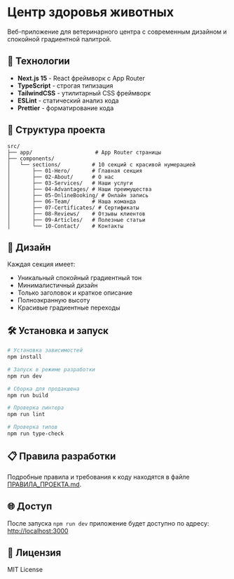 # Центр здоровья животных

Веб-приложение для ветеринарного центра с современным дизайном и спокойной градиентной палитрой.

## 🚀 Технологии

- **Next.js 15** - React фреймворк с App Router
- **TypeScript** - строгая типизация
- **TailwindCSS** - утилитарный CSS фреймворк
- **ESLint** - статический анализ кода
- **Prettier** - форматирование кода

## 📁 Структура проекта

```
src/
├── app/                    # App Router страницы
├── components/
│   └── sections/          # 10 секций с красивой нумерацией
│       ├── 01-Hero/       # Главная секция
│       ├── 02-About/      # О нас
│       ├── 03-Services/   # Наши услуги
│       ├── 04-Advantages/ # Наши преимущества
│       ├── 05-OnlineBooking/ # Онлайн запись
│       ├── 06-Team/       # Наша команда
│       ├── 07-Certificates/ # Сертификаты
│       ├── 08-Reviews/    # Отзывы клиентов
│       ├── 09-Articles/   # Полезные статьи
│       └── 10-Contact/    # Контакты
```

## 🎨 Дизайн

Каждая секция имеет:
- Уникальный спокойный градиентный тон
- Минималистичный дизайн
- Только заголовок и краткое описание
- Полноэкранную высоту
- Красивые градиентные переходы

## 🛠️ Установка и запуск

```bash
# Установка зависимостей
npm install

# Запуск в режиме разработки
npm run dev

# Сборка для продакшена
npm run build

# Проверка линтера
npm run lint

# Проверка типов
npm run type-check
```

## 📋 Правила разработки

Подробные правила и требования к коду находятся в файле [ПРАВИЛА_ПРОЕКТА.md](./ПРАВИЛА_ПРОЕКТА.md).

## 🌐 Доступ

После запуска `npm run dev` приложение будет доступно по адресу:
[http://localhost:3000](http://localhost:3000)

## 📝 Лицензия

MIT License
